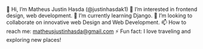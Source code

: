 👋 Hi, I’m Matheus Justin Hasda (@justinhasdak1)
👀 I’m interested in frontend design, web development.
🌱 I’m currently learning Django.
💞️ I’m looking to collaborate on innovative web Design and Web Development.
📫 How to reach me: matheusjustinhasda@gmail.com
⚡ Fun fact: I love traveling and exploring new places!
